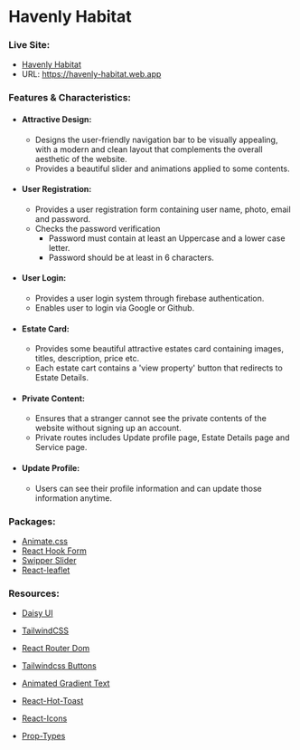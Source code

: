# Havenly Habitat



### __Live Site:__ 
- [Havenly Habitat](https://havenly-habitat.web.app)
- URL: https://havenly-habitat.web.app  

### __Features & Characteristics:__
- #### __Attractive Design:__
   - Designs the user-friendly navigation bar to be visually appealing, with a modern and clean layout that complements the overall aesthetic of the website.
   - Provides a beautiful slider and animations applied to some contents.

- #### __User Registration:__
   - Provides a user registration form containing user name, photo, email and password. 
   - Checks the password verification 
     - Password must contain at least an Uppercase and a lower case letter.
     - Password should be at least in 6 characters. 


 - #### __User Login:__
    - Provides a user login system through firebase authentication. 
    - Enables user to login via Google or Github. 

 - #### __Estate Card:__
    - Provides some beautiful attractive estates card containing images, titles, description, price etc.
    - Each estate cart contains a 'view property' button that redirects to Estate Details.

 - #### __Private Content:__
    - Ensures that a stranger cannot see the private contents of the website without signing up an account. 
    - Private routes includes Update profile page, Estate Details page and Service page. 

 - #### __Update Profile:__
    - Users can see their profile information and can update those information anytime. 

### __Packages:__
- [Animate.css](https://animate.style/)
- [React Hook Form](https://react-hook-form.com/)
- [Swipper Slider](https://swiperjs.com/)
- [React-leaflet](https://react-leaflet.js.org/) 

### __Resources:__

- [Daisy UI](https://daisyui.com/)
- [TailwindCSS](https://tailwindcss.com/)
- [React Router Dom](https://reactrouter.com/en/main)
- [Tailwindcss Buttons](https://devdojo.com/tailwindcss/buttons)

- [Animated Gradient Text](https://www.andrealves.dev/blog/how-to-make-an-animated-gradient-text-with-tailwindcss/)
- [React-Hot-Toast](https://react-hot-toast.com/)
- [React-Icons](https://react-icons.github.io/react-icons/)
- [Prop-Types](https://www.npmjs.com/package/prop-types)

  